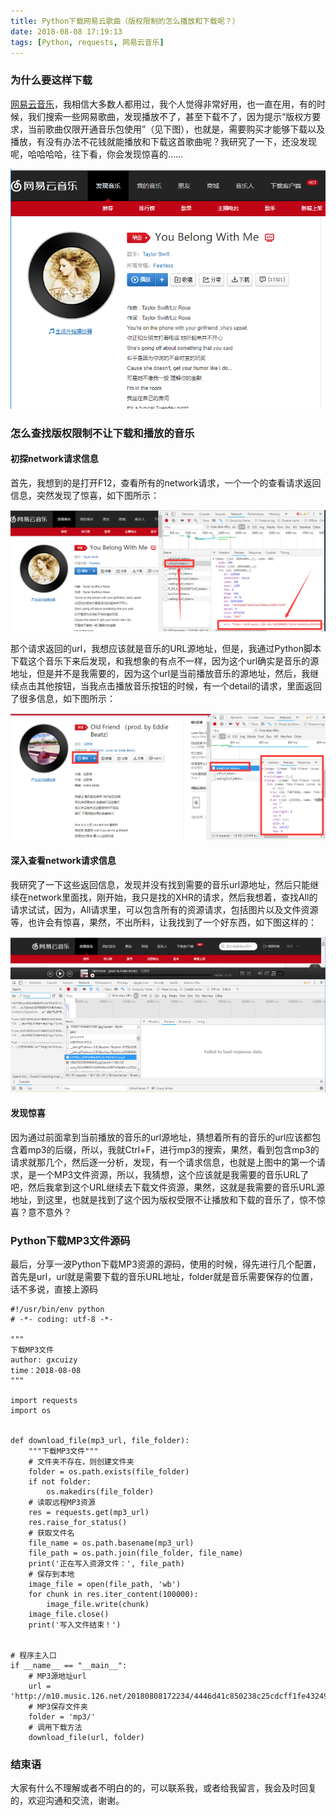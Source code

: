 ```yaml
---
title: Python下载网易云歌曲（版权限制的怎么播放和下载呢？）
date: 2018-08-08 17:19:13
tags: [Python, requests, 网易云音乐]
---
```


### 为什么要这样下载
[网易云音乐][yinyue]，我相信大多数人都用过，我个人觉得非常好用，也一直在用，有的时候，我们搜索一些网易歌曲，发现播放不了，甚至下载不了，因为提示“版权方要求，当前歌曲仅限开通音乐包使用”（见下图），也就是，需要购买才能够下载以及播放，有没有办法不花钱就能播放和下载这首歌曲呢？我研究了一下，还没发现呢，哈哈哈哈，往下看，你会发现惊喜的……

![网易云歌曲][wangyiyun]

<!-- more -->

### 怎么查找版权限制不让下载和播放的音乐

#### 初探network请求信息

首先，我想到的是打开F12，查看所有的network请求，一个一个的查看请求返回信息，突然发现了惊喜，如下图所示：

![网易云音乐F12请求][wangyiyun_request]

那个请求返回的url，我想应该就是音乐的URL源地址，但是，我通过Python脚本下载这个音乐下来后发现，和我想象的有点不一样，因为这个url确实是音乐的源地址，但是并不是我需要的，因为这个url是当前播放音乐的源地址，然后，我继续点击其他按钮，当我点击播放音乐按钮的时候，有一个detail的请求，里面返回了很多信息，如下图所示：

![网易云音乐播放请求][wangyiyun_play]

#### 深入查看network请求信息

我研究了一下这些返回信息，发现并没有找到需要的音乐url源地址，然后只能继续在network里面找，刚开始，我只是找的XHR的请求，然后我想着，查找All的请求试试，因为，All请求里，可以包含所有的资源请求，包括图片以及文件资源等，也许会有惊喜，果然，不出所料，让我找到了一个好东西，如下图这样的：

![网易云音乐资源请求][wangyiun_download]

#### 发现惊喜

因为通过前面拿到当前播放的音乐的url源地址，猜想着所有的音乐的url应该都包含着mp3的后缀，所以，我就Ctrl+F，进行mp3的搜索，果然，看到包含mp3的请求就那几个，然后逐一分析，发现，有一个请求信息，也就是上图中的第一个请求，是一个MP3文件资源，所以，我猜想，这个应该就是我需要的音乐URL了吧，然后我拿到这个URL继续去下载文件资源，果然，这就是我需要的音乐URL源地址，到这里，也就是找到了这个因为版权受限不让播放和下载的音乐了，惊不惊喜？意不意外？

### Python下载MP3文件源码

最后，分享一波Python下载MP3资源的源码，使用的时候，得先进行几个配置，首先是url，url就是需要下载的音乐URL地址，folder就是音乐需要保存的位置，话不多说，直接上源码

```
#!/usr/bin/env python
# -*- coding: utf-8 -*-

"""
下载MP3文件
author: gxcuizy
time：2018-08-08
"""

import requests
import os


def download_file(mp3_url, file_folder):
    """下载MP3文件"""
    # 文件夹不存在，则创建文件夹
    folder = os.path.exists(file_folder)
    if not folder:
        os.makedirs(file_folder)
    # 读取远程MP3资源
    res = requests.get(mp3_url)
    res.raise_for_status()
    # 获取文件名
    file_name = os.path.basename(mp3_url)
    file_path = os.path.join(file_folder, file_name)
    print('正在写入资源文件：', file_path)
    # 保存到本地
    image_file = open(file_path, 'wb')
    for chunk in res.iter_content(100000):
        image_file.write(chunk)
    image_file.close()
    print('写入文件结束！')


# 程序主入口
if __name__ == "__main__":
    # MP3源地址url
    url = 'http://m10.music.126.net/20180808172234/4446d41c850238c25cdcff1fe43249a4/ymusic/3686/b5b4/961c/39c9a20e7db813ea3290e1b1580cfa70.mp3'
    # MP3保存文件夹
    folder = 'mp3/'
    # 调用下载方法
    download_file(url, folder)

```

### 结束语

大家有什么不理解或者不明白的的，可以联系我，或者给我留言，我会及时回复的，欢迎沟通和交流，谢谢。


[yinyue]: https://music.163.com/
[wangyiyun]: /images/wangyiyun.png
[wangyiyun_request]: /images/wangyiyun_request.png
[wangyiyun_play]: /images/wangyiyun_play.png
[wangyiun_download]: /images/wangyiun_download.png
